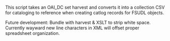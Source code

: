 This script takes an OAI_DC set harvest and converts it into a collection CSV for cataloging to reference when creating catlog records for FSUDL objects.

Future development: Bundle with harvest & XSLT to strip white space. Currently wayward new line characters in XML will offset proper spreadsheet organization.
